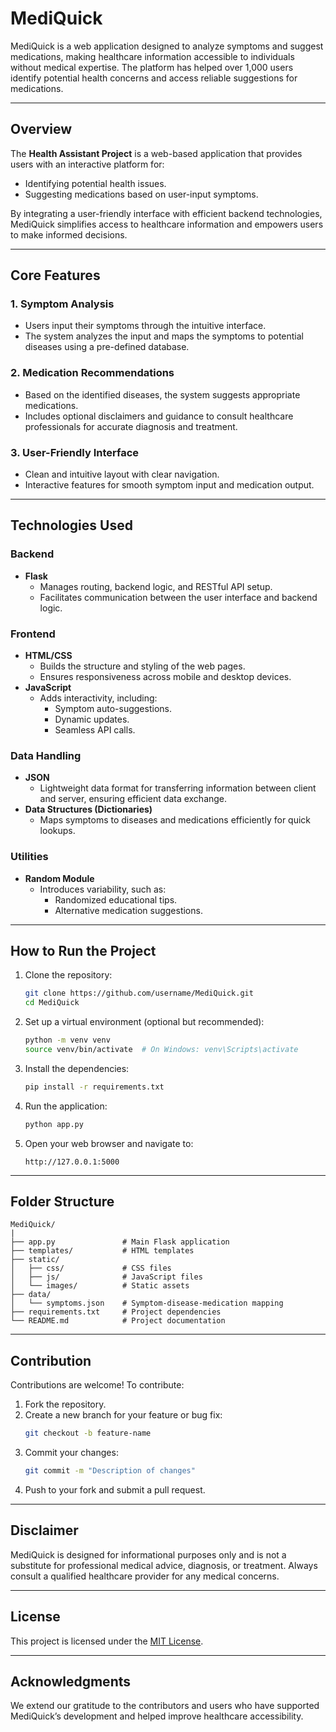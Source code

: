 # MediQuick

MediQuick is a web application designed to analyze symptoms and suggest medications, making healthcare information accessible to individuals without medical expertise. The platform has helped over 1,000 users identify potential health concerns and access reliable suggestions for medications.

---

## Overview

The **Health Assistant Project** is a web-based application that provides users with an interactive platform for:

- Identifying potential health issues.
- Suggesting medications based on user-input symptoms.

By integrating a user-friendly interface with efficient backend technologies, MediQuick simplifies access to healthcare information and empowers users to make informed decisions.

---

## Core Features

### 1. Symptom Analysis
- Users input their symptoms through the intuitive interface.
- The system analyzes the input and maps the symptoms to potential diseases using a pre-defined database.

### 2. Medication Recommendations
- Based on the identified diseases, the system suggests appropriate medications.
- Includes optional disclaimers and guidance to consult healthcare professionals for accurate diagnosis and treatment.

### 3. User-Friendly Interface
- Clean and intuitive layout with clear navigation.
- Interactive features for smooth symptom input and medication output.

---

## Technologies Used

### **Backend**
- **Flask**
  - Manages routing, backend logic, and RESTful API setup.
  - Facilitates communication between the user interface and backend logic.

### **Frontend**
- **HTML/CSS**
  - Builds the structure and styling of the web pages.
  - Ensures responsiveness across mobile and desktop devices.
- **JavaScript**
  - Adds interactivity, including:
    - Symptom auto-suggestions.
    - Dynamic updates.
    - Seamless API calls.

### **Data Handling**
- **JSON**
  - Lightweight data format for transferring information between client and server, ensuring efficient data exchange.
- **Data Structures (Dictionaries)**
  - Maps symptoms to diseases and medications efficiently for quick lookups.

### **Utilities**
- **Random Module**
  - Introduces variability, such as:
    - Randomized educational tips.
    - Alternative medication suggestions.

---

## How to Run the Project

1. Clone the repository:
   ```bash
   git clone https://github.com/username/MediQuick.git
   cd MediQuick
   ```

2. Set up a virtual environment (optional but recommended):
   ```bash
   python -m venv venv
   source venv/bin/activate  # On Windows: venv\Scripts\activate
   ```

3. Install the dependencies:
   ```bash
   pip install -r requirements.txt
   ```

4. Run the application:
   ```bash
   python app.py
   ```

5. Open your web browser and navigate to:
   ```
   http://127.0.0.1:5000
   ```

---

## Folder Structure

```
MediQuick/
|
├── app.py               # Main Flask application
├── templates/           # HTML templates
├── static/
│   ├── css/             # CSS files
│   ├── js/              # JavaScript files
│   └── images/          # Static assets
├── data/
│   └── symptoms.json    # Symptom-disease-medication mapping
├── requirements.txt     # Project dependencies
└── README.md            # Project documentation
```

---

## Contribution

Contributions are welcome! To contribute:

1. Fork the repository.
2. Create a new branch for your feature or bug fix:
   ```bash
   git checkout -b feature-name
   ```
3. Commit your changes:
   ```bash
   git commit -m "Description of changes"
   ```
4. Push to your fork and submit a pull request.

---

## Disclaimer

MediQuick is designed for informational purposes only and is not a substitute for professional medical advice, diagnosis, or treatment. Always consult a qualified healthcare provider for any medical concerns.

---

## License

This project is licensed under the [MIT License](LICENSE).

---

## Acknowledgments

We extend our gratitude to the contributors and users who have supported MediQuick’s development and helped improve healthcare accessibility.
